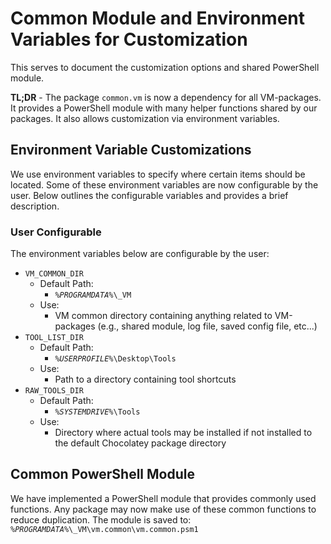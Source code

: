 # Common Module and Environment Variables for Customization
This serves to document the customization options and shared PowerShell module.

**TL;DR** - The package `common.vm` is now a dependency for all VM-packages. It provides a PowerShell module with many helper functions shared by our packages. It also allows customization via environment variables.

## Environment Variable Customizations
We use environment variables to specify where certain items should be located. Some of these environment variables are now configurable by the user. Below outlines the configurable variables and provides a brief description.

### User Configurable
The environment variables below are configurable by the user:
- `VM_COMMON_DIR`
  - Default Path:
    - *`%PROGRAMDATA%`*`\_VM`
  - Use:
    - VM common directory containing anything related to VM-packages (e.g., shared module, log file, saved config file, etc...)
- `TOOL_LIST_DIR`
  - Default Path:
    - *`%USERPROFILE%`*`\Desktop\Tools`
  - Use:
    - Path to a directory containing tool shortcuts
- `RAW_TOOLS_DIR`
  - Default Path:
    - *`%SYSTEMDRIVE%`*`\Tools`
  - Use:
    - Directory where actual tools may be installed if not installed to the default Chocolatey package directory

## Common PowerShell Module
We have implemented a PowerShell module that provides commonly used functions. Any package may now make use of these common functions to reduce duplication. The module is saved to: *`%PROGRAMDATA%`*`\_VM\vm.common\vm.common.psm1`

